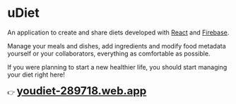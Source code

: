 # uDiet

An application to create and share diets developed with [React](https://es.reactjs.org/ "React") and [Firebase](https://firebase.google.com/ "firebase").

Manage your meals and dishes, add ingredients and modify food metadata yourself or your collaborators, everything as comfortable as possible.

If you were planning to start a new healthier life, you should start managing your diet right here!

:point_right: <font size="5">**[youdiet-289718.web.app](https://youdiet-289718.web.app "youdiet-289718.web.app")**</font>
